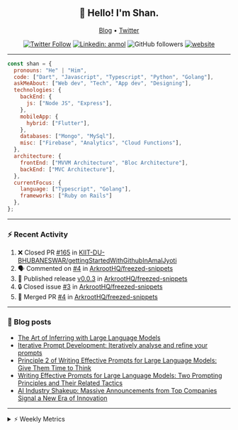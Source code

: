 <h2 align="center">👋 Hello! I'm Shan.</h2>
<p align="center">
  <a href="https://medium.com/feed/@shan-shaji">Blog</a> •
  <a href="https://twitter.com/intent/follow?screen_name=shan__shaji">Twitter</a>
</p>

<p align="center"><a href="https://twitter.com/intent/follow?screen_name=shan__shaji"><img src="https://img.shields.io/twitter/follow/shan__shaji?style=flat" alt="Twitter Follow"></a>
<a href="https://www.linkedin.com/in/shan-shaji/"><img src="https://img.shields.io/badge/shan-shaji?style=flat-square&amp;logo=Linkedin&amp;logoColor=white&amp;link=https://www.linkedin.com/in/shan-shaji/" alt="Linkedin: anmol"></a>
<img src="https://img.shields.io/github/followers/shan-shaji?label=Follow&amp;style=social" alt="GitHub followers">
<a href="http://shan-shaji.github.io/"><img src="https://img.shields.io/badge/Website-46a2f1.svg?&amp;style=flat-square&amp;logo=Google-Chrome&amp;logoColor=white&amp;link=http://shan-shaji.github.io/" alt="website"></a></p>

<hr>

```javascript
const shan = {
  pronouns: "He" | "Him",
  code: ["Dart", "Javascript", "Typescript", "Python", "Golang"],
  askMeAbout: ["Web dev", "Tech", "App dev", "Designing"],
  technologies: {
    backEnd: {
      js: ["Node JS", "Express"],
    },
    mobileApp: {
      hybrid: ["Flutter"],
    },
    databases: ["Mongo", "MySql"],
    misc: ["Firebase", "Analytics", "Cloud Functions"],
  },
  architecture: {
    frontEnd: ["MVVM Architecture", "Bloc Architecture"],
    backEnd: ["MVC Architecture"],
  },
  currentFocus: {
    language: ["Typescript", "Golang"],
    frameworks: ["Ruby on Rails"]
  },
};
```

---

### ⚡ Recent Activity

<!--START_SECTION:activity-->
1. ❌ Closed PR [#165](https://github.com/KIIT-DU-BHUBANESWAR/gettingStartedWithGithubInAmalJyoti/pull/165) in [KIIT-DU-BHUBANESWAR/gettingStartedWithGithubInAmalJyoti](https://github.com/KIIT-DU-BHUBANESWAR/gettingStartedWithGithubInAmalJyoti)
2. 🗣 Commented on [#4](https://github.com/ArkrootHQ/freezed-snippets/pull/4#issuecomment-1688772063) in [ArkrootHQ/freezed-snippets](https://github.com/ArkrootHQ/freezed-snippets)
3. 🚀 Published release [v0.0.3](https://github.com/ArkrootHQ/freezed-snippets/releases/tag/v0.0.3) in [ArkrootHQ/freezed-snippets](https://github.com/ArkrootHQ/freezed-snippets)
4. 🔒 Closed issue [#3](https://github.com/ArkrootHQ/freezed-snippets/issues/3) in [ArkrootHQ/freezed-snippets](https://github.com/ArkrootHQ/freezed-snippets)
5. 🎉 Merged PR [#4](https://github.com/ArkrootHQ/freezed-snippets/pull/4) in [ArkrootHQ/freezed-snippets](https://github.com/ArkrootHQ/freezed-snippets)
<!--END_SECTION:activity-->

---

### 📕 Blog posts

<!-- BLOG-POST-LIST:START -->
- [The Art of Inferring with Large Language Models](https://dev.to/arkroot/the-art-of-inferring-with-large-language-models-243m)
- [Iterative Prompt Development: Iteratively analyse and refine your prompts](https://dev.to/arkroot/iterative-prompt-development-iteratively-analyse-and-refine-your-prompts-3ibl)
- [Principle 2 of Writing Effective Prompts for Large Language Models: Give Them Time to Think](https://dev.to/arkroot/principle-2-of-writing-effective-prompts-for-large-language-models-give-them-time-to-think-25j3)
- [Writing Effective Prompts for Large Language Models: Two Prompting Principles and Their Related Tactics](https://dev.to/arkroot/writing-effective-prompts-for-large-language-models-two-prompting-principles-and-their-related-tactics-151a)
- [AI Industry Shakeup: Massive Announcements from Top Companies Signal a New Era of Innovation](https://dev.to/shanshaji/ai-industry-shakeup-massive-announcements-from-top-companies-signal-a-new-era-of-innovation-pj7)
<!-- BLOG-POST-LIST:END -->

<hr>
<details>
    <summary>⚡ Weekly Metrics</summary>
    <p>
    
<!--START_SECTION:waka-->
![Code Time](http://img.shields.io/badge/Code%20Time-2%2C651%20hrs%2043%20mins-blue)

![Profile Views](http://img.shields.io/badge/Profile%20Views-3-blue)

**🐱 My GitHub Data** 

> 📦 ? Used in GitHub's Storage 
 > 
> 🏆 516 Contributions in the Year 2023
 > 
> 💼 Opted to Hire
 > 
> 📜 124 Public Repositories 
 > 
> 🔑 0 Private Repositories 
 > 
**I'm a Night 🦉** 

```text
🌞 Morning                5583 commits        ███░░░░░░░░░░░░░░░░░░░░░░   13.27 % 
🌆 Daytime                11936 commits       ███████░░░░░░░░░░░░░░░░░░   28.38 % 
🌃 Evening                18294 commits       ███████████░░░░░░░░░░░░░░   43.50 % 
🌙 Night                  6245 commits        ████░░░░░░░░░░░░░░░░░░░░░   14.85 % 
```
📅 **I'm Most Productive on Thursday** 

```text
Monday                   6383 commits        ████░░░░░░░░░░░░░░░░░░░░░   15.18 % 
Tuesday                  6989 commits        ████░░░░░░░░░░░░░░░░░░░░░   16.62 % 
Wednesday                5270 commits        ███░░░░░░░░░░░░░░░░░░░░░░   12.53 % 
Thursday                 8436 commits        █████░░░░░░░░░░░░░░░░░░░░   20.06 % 
Friday                   7547 commits        ████░░░░░░░░░░░░░░░░░░░░░   17.94 % 
Saturday                 3671 commits        ██░░░░░░░░░░░░░░░░░░░░░░░   08.73 % 
Sunday                   3762 commits        ██░░░░░░░░░░░░░░░░░░░░░░░   08.94 % 
```


📊 **This Week I Spent My Time On** 

```text
🕑︎ Time Zone: Asia/Kolkata

💬 Programming Languages: 
Dart                     13 hrs 26 mins      ███████████████░░░░░░░░░░   60.07 % 
HTML                     3 hrs 3 mins        ███░░░░░░░░░░░░░░░░░░░░░░   13.63 % 
Python                   1 hr 59 mins        ██░░░░░░░░░░░░░░░░░░░░░░░   08.91 % 
Bash                     1 hr 19 mins        █░░░░░░░░░░░░░░░░░░░░░░░░   05.91 % 
Text                     38 mins             █░░░░░░░░░░░░░░░░░░░░░░░░   02.84 % 

🔥 Editors: 
Android Studio           12 hrs 5 mins       ██████████████░░░░░░░░░░░   54.02 % 
VS Code                  10 hrs 17 mins      ███████████░░░░░░░░░░░░░░   45.98 % 

🐱‍💻 Projects: 
turbo-flutter            7 hrs 54 mins       █████████░░░░░░░░░░░░░░░░   35.30 % 
furni                    3 hrs 34 mins       ████░░░░░░░░░░░░░░░░░░░░░   15.98 % 
timezone-sh              3 hrs 20 mins       ████░░░░░░░░░░░░░░░░░░░░░   14.96 % 
home_task                2 hrs 1 min         ██░░░░░░░░░░░░░░░░░░░░░░░   09.05 % 
timezone                 1 hr 24 mins        ██░░░░░░░░░░░░░░░░░░░░░░░   06.30 % 

💻 Operating System: 
Mac                      22 hrs 23 mins      █████████████████████████   100.00 % 
```

**I Mostly Code in Dart** 

```text
Dart                     52 repos            ███████████░░░░░░░░░░░░░░   45.61 % 
Python                   6 repos             █░░░░░░░░░░░░░░░░░░░░░░░░   05.26 % 
TypeScript               5 repos             █░░░░░░░░░░░░░░░░░░░░░░░░   04.39 % 
C++                      3 repos             █░░░░░░░░░░░░░░░░░░░░░░░░   02.63 % 
Shell                    1 repo              ░░░░░░░░░░░░░░░░░░░░░░░░░   00.88 % 
```




 Last Updated on 02/09/2023 18:51:57 UTC
<!--END_SECTION:waka-->

</p>
 </details>

